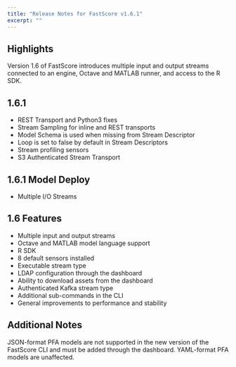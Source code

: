 ```yaml
---
title: "Release Notes for FastScore v1.6.1"
excerpt: ""
---
```

## Highlights
Version 1.6 of FastScore introduces multiple input and output streams connected to an engine, Octave and MATLAB runner, and access to the R SDK.

## 1.6.1 

* REST Transport and Python3 fixes
* Stream Sampling for inline and REST transports
* Model Schema is used when missing from Stream Descriptor
* Loop is set to false by default in Stream Descriptors
* Stream profiling sensors
* S3 Authenticated Stream Transport

## 1.6.1 Model Deploy

* Multiple I/O Streams

## 1.6 Features

* Multiple input and output streams
* Octave and MATLAB model language support
* R SDK
* 8 default sensors installed
* Executable stream type
* LDAP configuration through the dashboard
* Ability to download assets from the dashboard
* Authenticated Kafka stream type
* Additional sub-commands in the CLI
* General improvements to performance and stability


## Additional Notes
JSON-format PFA models are not supported in the new version of the FastScore CLI and must be added through the dashboard. YAML-format PFA models are unaffected.